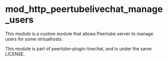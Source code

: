 <!--
SPDX-FileCopyrightText: 2024 John Livingston <https://www.john-livingston.fr/>

SPDX-License-Identifier: AGPL-3.0-only
-->

# mod_http_peertubelivechat_manage_users

This module is a custom module that allows Peertube server to manage users for some virtualhosts.

This module is part of peertube-plugin-livechat, and is under the same LICENSE.

